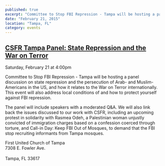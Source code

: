 ```yaml
---
published: true
excerpt: "Committee to Stop FBI Repression - Tampa will be hosting a panel discussion on state repression and the persecution of Arab- and Muslim-Americans in the US, and how it relates to the War on Terror internationally."
date: "February 21, 2015"
location: "Tampa, FL"
category: events
---
```


## [CSFR Tampa Panel: State Repression and the War on Terror](https://www.facebook.com/events/444820445667294/)
Saturday, February 21 at 4:00pm

Committee to Stop FBI Repression - Tampa will be hosting a panel discussion on state repression and the persecution of Arab- and Muslim-Americans in the US, and how it relates to the War on Terror internationally. This event will also address local conditions of and how to protect yourself against FBI repression. 

The panel will include speakers with a moderated Q&A. We will also link back the issues discussed to our work with CSFR, including an upcoming protest in solidarity with Rasmea Odeh, a Palestinian woman unjustly convicted of immigration charges based on a confession coerced through torture, and Call-in Day: Keep FBI Out of Mosques, to demand that the FBI stop recruiting informants from Tampa mosques.

First United Church of Tampa 
<br>7308 E. Fowler Ave.</br>
<br>Tampa, FL 33617</br>